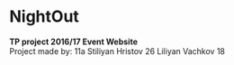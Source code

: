 # NightOut 
<b>TP project 2016/17 Event Website</b>
<br>
Project made by:
  11a
  Stiliyan Hristov 26
  Liliyan Vachkov 18
